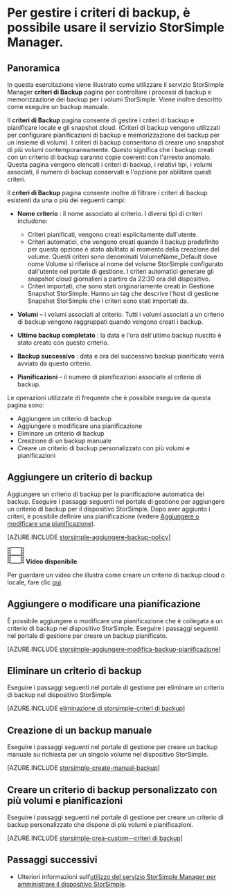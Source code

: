 <properties 
   pageTitle="Gestire i criteri di backup di StorSimple | Microsoft Azure"
   description="Viene illustrato come è possibile utilizzare il servizio StorSimple Manager per creare e gestire backup manuali, pianificazioni di backup e conservazione dei backup."
   services="storsimple"
   documentationCenter="NA"
   authors="SharS"
   manager="carolz"
   editor=""/>
<tags 
   ms.service="storsimple"
   ms.devlang="NA"
   ms.topic="article"
   ms.tgt_pltfrm="NA"
   ms.workload="TBD"
   ms.date="09/15/2015"
   ms.author="v-sharos"/>

# Per gestire i criteri di backup, è possibile usare il servizio StorSimple Manager.

## Panoramica

In questa esercitazione viene illustrato come utilizzare il servizio StorSimple Manager **criteri di Backup** pagina per controllare i processi di backup e memorizzazione dei backup per i volumi StorSimple. Viene inoltre descritto come eseguire un backup manuale.

Il **criteri di Backup** pagina consente di gestire i criteri di backup e pianificare locale e gli snapshot cloud. (Criteri di backup vengono utilizzati per configurare pianificazioni di backup e memorizzazione dei backup per un insieme di volumi). I criteri di backup consentono di creare uno snapshot di più volumi contemporaneamente. Questo significa che i backup creati con un criterio di backup saranno copie coerenti con l'arresto anomalo. Questa pagina vengono elencati i criteri di backup, i relativi tipi, i volumi associati, il numero di backup conservati e l'opzione per abilitare questi criteri.

Il **criteri di Backup** pagina consente inoltre di filtrare i criteri di backup esistenti da una o più dei seguenti campi:

- **Nome criterio** : il nome associato al criterio. I diversi tipi di criteri includono:

   - Criteri pianificati, vengono creati esplicitamente dall'utente.
   - Criteri automatici, che vengono creati quando il backup predefinito per questa opzione è stato abilitato al momento della creazione del volume. Questi criteri sono denominati VolumeName\_Default dove nome Volume si riferisce al nome del volume StorSimple configurato dall'utente nel portale di gestione. I criteri automatici generare gli snapshot cloud giornalieri a partire da 22:30 ora del dispositivo.
   - Criteri importati, che sono stati originariamente creati in Gestione Snapshot StorSimple. Hanno un tag che descrive l'host di gestione Snapshot StorSimple che i criteri sono stati importati da.

- **Volumi** – i volumi associati al criterio. Tutti i volumi associati a un criterio di backup vengono raggruppati quando vengono creati i backup.

- **Ultimo backup completato** : la data e l'ora dell'ultimo backup riuscito è stato creato con questo criterio.

- **Backup successivo** : data e ora del successivo backup pianificato verrà avviato da questo criterio.

- **Pianificazioni** – il numero di pianificazioni associate al criterio di backup.

Le operazioni utilizzate di frequente che è possibile eseguire da questa pagina sono:

- Aggiungere un criterio di backup 
- Aggiungere o modificare una pianificazione 
- Eliminare un criterio di backup 
- Creazione di un backup manuale 
- Creare un criterio di backup personalizzato con più volumi e pianificazioni 

## Aggiungere un criterio di backup

Aggiungere un criterio di backup per la pianificazione automatica dei backup. Eseguire i passaggi seguenti nel portale di gestione per aggiungere un criterio di backup per il dispositivo StorSimple. Dopo aver aggiunto i criteri, è possibile definire una pianificazione (vedere [Aggiungere o modificare una pianificazione](#add-or-modify-a-schedule)).

[AZURE.INCLUDE [storsimple-aggiungere-backup-policy](../../includes/storsimple-add-backup-policy.md)]

![Video disponibile](./media/storsimple-manage-backup-policies/Video_icon.png) **Video disponibile**

Per guardare un video che illustra come creare un criterio di backup cloud o locale, fare clic [qui](http://azure.microsoft.com/documentation/videos/create-storsimple-backup-policies/).


## Aggiungere o modificare una pianificazione

È possibile aggiungere o modificare una pianificazione che è collegata a un criterio di backup nel dispositivo StorSimple. Eseguire i passaggi seguenti nel portale di gestione per creare un backup pianificato.

[AZURE.INCLUDE [storsimple-aggiungere-modifica-backup-pianificazione](../../includes/storsimple-add-modify-backup-schedule.md)]

## Eliminare un criterio di backup

Eseguire i passaggi seguenti nel portale di gestione per eliminare un criterio di backup nel dispositivo StorSimple.

[AZURE.INCLUDE [eliminazione di storsimple-criteri di backup](../../includes/storsimple-delete-backup-policy.md)]


## Creazione di un backup manuale

Eseguire i passaggi seguenti nel portale di gestione per creare un backup manuale su richiesta per un singolo volume nel dispositivo StorSimple.

[AZURE.INCLUDE [storsimple-create-manual-backup](../../includes/storsimple-create-manual-backup.md)]

## Creare un criterio di backup personalizzato con più volumi e pianificazioni

Eseguire i passaggi seguenti nel portale di gestione per creare un criterio di backup personalizzato che dispone di più volumi e pianificazioni.

[AZURE.INCLUDE [storsimple-crea-custom--criteri di backup](../../includes/storsimple-create-custom-backup-policy.md)]


## Passaggi successivi

- Ulteriori informazioni sull’[utilizzo del servizio StorSimple Manager per amministrare il dispositivo StorSimple](storsimple-manager-service-administration.md).

<!---HONumber=Sept15_HO3-->